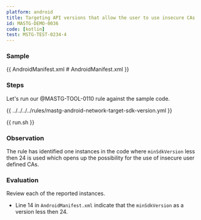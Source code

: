 ```yaml
---
platform: android
title: Targeting API versions that allow the user to use insecure CAs
id: MASTG-DEMO-0036
code: [kotlin]
test: MSTG-TEST-0234-4
---
```


### Sample

{{ AndroidManifest.xml # AndroidManifest.xml }}

### Steps

Let's run our @MASTG-TOOL-0110 rule against the sample code.

{{ ../../../../rules/mastg-android-network-target-sdk-version.yml }}

{{ run.sh }}

### Observation

The rule has identified one instances in the code where `minSdkVersion` less then 24 is used which opens up the possibility for the use of insecure user defined CAs.

### Evaluation

Review each of the reported instances.

- Line 14 in `AndroidManifest.xml` indicate that the `minSdkVersion` as a version less then 24.
